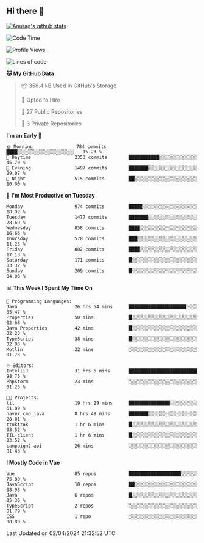 ## Hi there 👋

[![Anurag's github stats](https://github-readme-stats.vercel.app/api?username=Songwonseok)](https://github.com/anuraghazra/github-readme-stats)



<!--START_SECTION:waka-->
![Code Time](http://img.shields.io/badge/Code%20Time-2%2C768%20hrs%2026%20mins-blue)

![Profile Views](http://img.shields.io/badge/Profile%20Views-0-blue)

![Lines of code](https://img.shields.io/badge/From%20Hello%20World%20I%27ve%20Written-34.8%20million%20lines%20of%20code-blue)

**🐱 My GitHub Data** 

> 📦 358.4 kB Used in GitHub's Storage 
 > 
> 💼 Opted to Hire
 > 
> 📜 27 Public Repositories 
 > 
> 🔑 3 Private Repositories 
 > 
**I'm an Early 🐤** 

```text
🌞 Morning                784 commits         ████░░░░░░░░░░░░░░░░░░░░░   15.23 % 
🌆 Daytime                2353 commits        ███████████░░░░░░░░░░░░░░   45.70 % 
🌃 Evening                1497 commits        ███████░░░░░░░░░░░░░░░░░░   29.07 % 
🌙 Night                  515 commits         ██░░░░░░░░░░░░░░░░░░░░░░░   10.00 % 
```
📅 **I'm Most Productive on Tuesday** 

```text
Monday                   974 commits         █████░░░░░░░░░░░░░░░░░░░░   18.92 % 
Tuesday                  1477 commits        ███████░░░░░░░░░░░░░░░░░░   28.69 % 
Wednesday                858 commits         ████░░░░░░░░░░░░░░░░░░░░░   16.66 % 
Thursday                 578 commits         ███░░░░░░░░░░░░░░░░░░░░░░   11.23 % 
Friday                   882 commits         ████░░░░░░░░░░░░░░░░░░░░░   17.13 % 
Saturday                 171 commits         █░░░░░░░░░░░░░░░░░░░░░░░░   03.32 % 
Sunday                   209 commits         █░░░░░░░░░░░░░░░░░░░░░░░░   04.06 % 
```


📊 **This Week I Spent My Time On** 

```text
💬 Programming Languages: 
Java                     26 hrs 54 mins      █████████████████████░░░░   85.47 % 
Properties               50 mins             █░░░░░░░░░░░░░░░░░░░░░░░░   02.68 % 
Java Properties          42 mins             █░░░░░░░░░░░░░░░░░░░░░░░░   02.23 % 
TypeScript               38 mins             █░░░░░░░░░░░░░░░░░░░░░░░░   02.03 % 
Kotlin                   32 mins             ░░░░░░░░░░░░░░░░░░░░░░░░░   01.73 % 

🔥 Editors: 
IntelliJ                 31 hrs 5 mins       █████████████████████████   98.75 % 
PhpStorm                 23 mins             ░░░░░░░░░░░░░░░░░░░░░░░░░   01.25 % 

🐱‍💻 Projects: 
til                      19 hrs 29 mins      ███████████████░░░░░░░░░░   61.89 % 
naver_cmd_java           8 hrs 49 mins       ███████░░░░░░░░░░░░░░░░░░   28.01 % 
ttukttak                 1 hr 6 mins         █░░░░░░░░░░░░░░░░░░░░░░░░   03.52 % 
TIL-client               1 hr 6 mins         █░░░░░░░░░░░░░░░░░░░░░░░░   03.52 % 
campaign2-api            26 mins             ░░░░░░░░░░░░░░░░░░░░░░░░░   01.43 % 
```

**I Mostly Code in Vue** 

```text
Vue                      85 repos            ███████████████████░░░░░░   75.89 % 
JavaScript               10 repos            ██░░░░░░░░░░░░░░░░░░░░░░░   08.93 % 
Java                     6 repos             █░░░░░░░░░░░░░░░░░░░░░░░░   05.36 % 
TypeScript               2 repos             ░░░░░░░░░░░░░░░░░░░░░░░░░   01.79 % 
CSS                      1 repo              ░░░░░░░░░░░░░░░░░░░░░░░░░   00.89 % 
```




 Last Updated on 02/04/2024 21:32:52 UTC
<!--END_SECTION:waka-->
